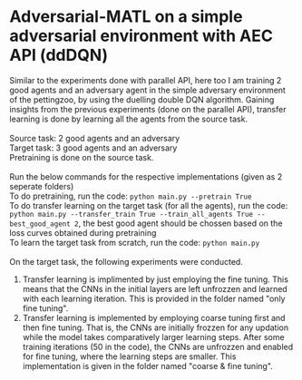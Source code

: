 # Adversarial-MATL on a simple adversarial environment with AEC API (ddDQN)

Similar to the experiments done with parallel API, here too I am training 2  good agents and an adversary agent in the simple adversary environment of the pettingzoo, by using the duelling double DQN algorithm. Gaining insights from the previous experiments (done on the parallel API), transfer learning is done by learning all the agents from the source task. <br><br>
Source task: 2 good agents and an adversary<br>
Target task: 3 good agents and an adversary<br>
Pretraining is done on the source task.<br>
<br>
Run the below commands for the respective implementations (given as 2 seperate folders)<br>
To do pretraining, run the code: `python main.py --pretrain True`<br>
To do transfer learning on the target task (for all the agents), run the code: `python main.py --transfer_train True --train_all_agents True --best_good_agent 2`, the best good agent should be chossen based on the loss curves obtained during pretraining<br>
To learn the target task from scratch, run the code: `python main.py`<br>
<br>
On the target task, the following experiments were conducted.
1. Transfer learning is implimented by just employing the fine tuning. This means that the CNNs in the initial layers are left unfrozzen and learned with each learning iteration. This is provided in the folder named "only fine tuning".
2. Transfer learning is implemented by employing coarse tuning first and then fine tuning. That is, the CNNs are initially frozzen for any updation while the model takes comparatively larger learning steps. After some training iterations (50 in the code), the CNNs are unfrozzen and enabled for fine tuning, where the learning steps are smaller. This implementation is given in the folder named "coarse & fine tuning".
